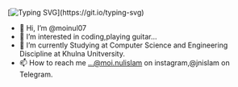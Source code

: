 [![Typing SVG](https://readme-typing-svg.demolab.com?font=Fira+Code&pause=1000&color=FF0000&width=435&lines=Hi+!!+It's+Moinul+here.....;I'm+a+lazy+artist..........)](https://git.io/typing-svg)


- 👋 Hi, I’m @moinul07
- 👀 I’m interested in coding,playing guitar...
- 🌱 I’m currently Studying at Computer Science and Engineering Discipline at Khulna Unitversity.
- 📫 How to reach me ...@moi.nulislam on instagram,@jnislam on Telegram.


